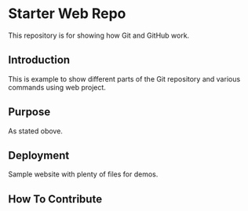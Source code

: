 # Starter Web Repo

This repository is for showing how Git and GitHub work.

## Introduction

This is example to show different parts of the Git repository and various commands using web project.

## Purpose

As stated obove.

## Deployment 

Sample website with plenty of files for demos.

## How To Contribute